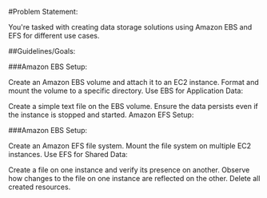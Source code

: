 #Problem Statement:

You're tasked with creating data storage solutions using Amazon EBS and EFS for different use cases.

##Guidelines/Goals:

###Amazon EBS Setup:

Create an Amazon EBS volume and attach it to an EC2 instance.
Format and mount the volume to a specific directory.
Use EBS for Application Data:

Create a simple text file on the EBS volume.
Ensure the data persists even if the instance is stopped and started.
Amazon EFS Setup:

###Amazon EBS Setup:

Create an Amazon EFS file system.
Mount the file system on multiple EC2 instances.
Use EFS for Shared Data:

Create a file on one instance and verify its presence on another.
Observe how changes to the file on one instance are reflected on the other.
Delete all created resources.

